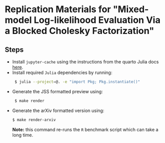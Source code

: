 # Replication Materials for "Mixed-model Log-likelihood Evaluation Via a Blocked Cholesky Factorization"


## Steps

- Install `jupyter-cache` using the instructions from the quarto Julia docs [here](https://quarto.org/docs/computations/julia.html#jupyter-cache).
- Install required `Julia` dependencies by running:
   ```bash
    $ julia --project=@. -e "import Pkg; Pkg.instantiate()"
   ```
- Generate the JSS formatted preview using:
    ```bash
     $ make render
    ```
- Generate the arXiv formatted version using:
    ```bash
    $ make render-arxiv
    ```
    **Note:** this command re-runs the `R` benchmark script which can take a long time.
